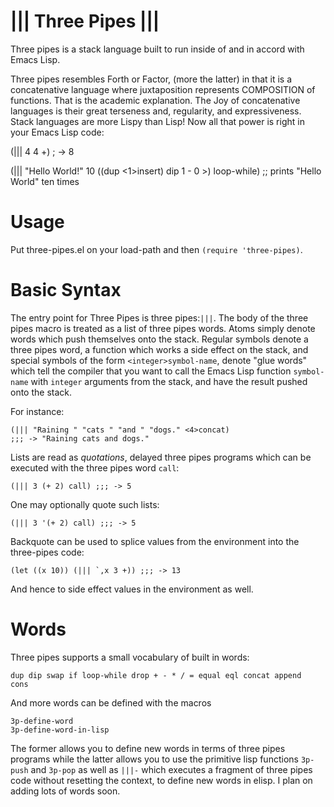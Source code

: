||| Three Pipes |||
===================

Three pipes is a stack language built to run inside of and in accord
with Emacs Lisp.

Three pipes resembles Forth or Factor, (more the latter) in that it is
a concatenative language where juxtaposition represents COMPOSITION of
functions.  That is the academic explanation.  The Joy of
concatenative languages is their great terseness and, regularity, and
expressiveness.  Stack languages are more Lispy than Lisp!  Now all
that power is right in your Emacs Lisp code:

   (||| 4 4 +) ; -> 8

   (||| "Hello World!" 10 
        ((dup <1>insert) dip 1 - 0 >) loop-while)
   ;; prints "Hello World" ten times

Usage
=====

Put three-pipes.el on your load-path and then `(require
'three-pipes)`.

Basic Syntax
============

The entry point for Three Pipes is three pipes:`|||`.  The body of the
three pipes macro is treated as a list of three pipes words.  Atoms
simply denote words which push themselves onto the stack.  Regular
symbols denote a three pipes word, a function which works a side
effect on the stack, and special symbols of the form
`<integer>symbol-name`, denote "glue words" which tell the compiler
that you want to call the Emacs Lisp function `symbol-name` with
`integer` arguments from the stack, and have the result pushed onto
the stack.

For instance:

    (||| "Raining " "cats " "and " "dogs." <4>concat)
    ;;; -> "Raining cats and dogs."

Lists are read as _quotations_, delayed three pipes programs which can
be executed with the three pipes word `call`:

    (||| 3 (+ 2) call) ;;; -> 5

One may optionally quote such lists:

    (||| 3 '(+ 2) call) ;;; -> 5

Backquote can be used to splice values from the environment into the
three-pipes code:

    (let ((x 10)) (||| `,x 3 +)) ;;; -> 13

And hence to side effect values in the environment as well.

Words
=====

Three pipes supports a small vocabulary of built in words:

    dup dip swap if loop-while drop + - * / = equal eql concat append
    cons

And more words can be defined with the macros 

    3p-define-word 
    3p-define-word-in-lisp

The former allows you to define new words in terms of three pipes
programs while the latter allows you to use the primitive lisp
functions `3p-push` and `3p-pop` as well as `|||-` which executes a
fragment of three pipes code without resetting the context, to define
new words in elisp.  I plan on adding lots of words soon.


